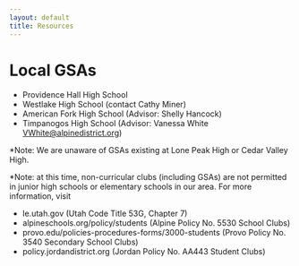 ```yaml
---
layout: default
title: Resources
---
```


# Local GSAs 

- Providence Hall High School 
- Westlake High School (contact Cathy Miner) 
- American Fork High School (Advisor: Shelly Hancock) 
- Timpanogos High School (Advisor: Vanessa White VWhite@alpinedistrict.org) 

*Note: We are unaware of GSAs existing at Lone Peak High or Cedar Valley High. 

*Note: at this time, non-curricular clubs (including GSAs) are not permitted in junior high schools or elementary schools in our area. For more information, visit 
- le.utah.gov (Utah Code Title 53G, Chapter 7)
- alpineschools.org/policy/students (Alpine Policy No. 5530 School Clubs)
- provo.edu/policies-procedures-forms/3000-students (Provo Policy No. 3540 Secondary School Clubs)
- policy.jordandistrict.org (Jordan Policy No. AA443 Student Clubs)
